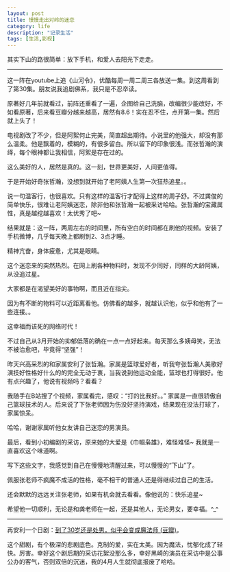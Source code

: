 ```yaml
---
layout: post
title: 慢慢走出对岭的迷恋
category: life
description: "记录生活"
tags: [生活,影视]
---
```


其实下山的路很简单：放下手机，和爱人去阳光下走走。

---

这一阵在youtube上追《山河令》，优酷每周一周二周三各放送一集。到这周看到了第30集。朋友说我追剧佛系，我只是不忍卒读。

原著好几年前就看过，前阵还重看了一遍，企图给自己洗脑，改编很少能改好，不如看原著，后来看豆瓣分越来越高，居然有8.6！实在忍不住，点开第一集。然后就上头了！

电视剧改了不少，但是阿絮何止完美，简直超出期待。小说里的他强大，却没有那么温柔。他是飘着的，模糊的，有很多留白。所以留下的印象很浅。而张哲瀚的演绎，每个眼神都让我相信，阿絮是存在过的。

这么美好的人，居然是真的。这一刻，世界更美好，人间更值得。

于是开始好奇张哲瀚，没想到就开始了老阿姨人生第一次狂热追星。。

说一句温客行，也很喜欢。只有这样的温客行才配得上这样的周子舒。不过龚俊的简单快乐，很难让老阿姨迷恋，除非他和张哲瀚一起被采访哈哈。张哲瀚的宝藏属性，真是越挖越喜欢！太优秀了吧~

结果就是：这一阵，两周左右的时间里，所有空白的时间都在刷他的视频。安装了手机微博，几乎每天晚上都刷到2、3点才睡。

精神亢奋，身体疲惫，尤其是眼睛。

这个迷恋来的突然热烈。在网上刷各种物料时，发现不少同好，同样的大龄阿姨，从没追过星。

大家都是在渴望美好的事物啊，而且近在指尖。

因为有不断的物料可以近距离看他。仿佛看的越多，就越认识他，似乎和他有了一些连接。。

这幸福而该死的网络时代！

不过自己从3月开始的抑郁低落的确在一点一点好起来。每天那么多姨母笑，无法不被治愈吧，毕竟得“坚强”！

昨天兴高采烈的和家属安利了张哲瀚。家属是篮球爱好者，听我夸张哲瀚人美歌好演技好性格好什么的的完全无动于衷，当我说到他运动全能，篮球也打得很好。他有点兴趣了，他说有视频吗？看看？

我随手在B站搜了个视频，家属看完，感叹：“打的比我好。。” 家属是一直很骄傲自己篮球技术的人。后来说了下张老师因为伤没好坚持演戏，结果现在没法打球了，家属惊呆。

哈哈，谢谢家属听他女友讲自己迷恋的男演员。

最后，看到小初编剧的采访，原来她的大爱是《巾帼枭雄》，难怪难怪~ 我就是一直喜欢这个味道啊。

写下这些文字，我感觉到自己在慢慢地清醒过来，可以慢慢的“下山”了。

佩服张老师不疯魔不成活的性格，毫不相干的普通人还是得继续过自己的生活。

还会默默的远远关注张老师，如果有机会就去看看。像他说的：快乐追星~

希望他一切顺利，无论是和龚老师在一起，还是其他人，无论男女，要幸福。^_^

---

再安利一个日剧：[到了30岁还是处男，似乎会变成魔法师 (豆瓣)](https://movie.douban.com/subject/35201416/)。

这个甜剧，有个极深的悲剧底色。克制的爱，实在太美。因为魔法，忧郁化成了轻快。厉害。幸好这个剧后期的采访花絮没那么多，幸好黑崎的演员在采访中是公事公办的客气，否则双倍的沉迷，我的4月人生就彻底报废了哈哈。






